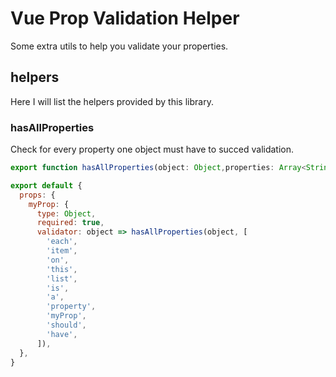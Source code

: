 # Vue Prop Validation Helper

Some extra utils to help you validate your properties.

## helpers

Here I will list the helpers provided by this library.

### hasAllProperties

Check for every property one object must have to succed validation.

```ts
export function hasAllProperties(object: Object,properties: Array<String>) { ... }
```

```js
export default {
  props: {
    myProp: {
      type: Object,
      required: true,
      validator: object => hasAllProperties(object, [
        'each',
        'item',
        'on',
        'this',
        'list',
        'is',
        'a',
        'property',
        'myProp',
        'should',
        'have',
      ]),
  },
}
```
